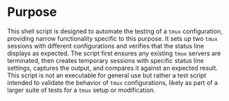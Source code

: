 # Purpose
This shell script is designed to automate the testing of a `tmux` configuration, providing narrow functionality specific to this purpose. It sets up two `tmux` sessions with different configurations and verifies that the status line displays as expected. The script first ensures any existing `tmux` servers are terminated, then creates temporary sessions with specific status line settings, captures the output, and compares it against an expected result. This script is not an executable for general use but rather a test script intended to validate the behavior of `tmux` configurations, likely as part of a larger suite of tests for a `tmux` setup or modification.
